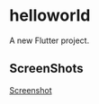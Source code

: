 # helloworld

A new Flutter project.

## ScreenShots
[Screenshot](https://user-images.githubusercontent.com/60944706/78259579-ca1d9500-74f4-11ea-8b53-ca386d80d78b.png)
